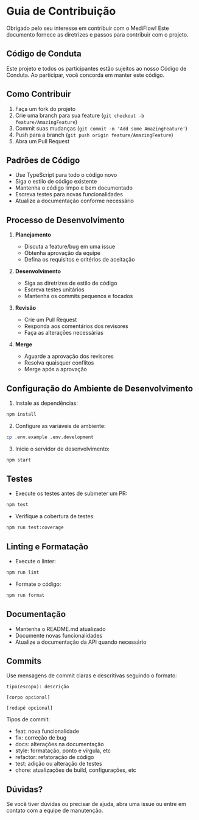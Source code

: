 # Guia de Contribuição

Obrigado pelo seu interesse em contribuir com o MediFlow! Este documento fornece as diretrizes e passos para contribuir com o projeto.

## Código de Conduta

Este projeto e todos os participantes estão sujeitos ao nosso Código de Conduta. Ao participar, você concorda em manter este código.

## Como Contribuir

1. Faça um fork do projeto
2. Crie uma branch para sua feature (`git checkout -b feature/AmazingFeature`)
3. Commit suas mudanças (`git commit -m 'Add some AmazingFeature'`)
4. Push para a branch (`git push origin feature/AmazingFeature`)
5. Abra um Pull Request

## Padrões de Código

- Use TypeScript para todo o código novo
- Siga o estilo de código existente
- Mantenha o código limpo e bem documentado
- Escreva testes para novas funcionalidades
- Atualize a documentação conforme necessário

## Processo de Desenvolvimento

1. **Planejamento**
   - Discuta a feature/bug em uma issue
   - Obtenha aprovação da equipe
   - Defina os requisitos e critérios de aceitação

2. **Desenvolvimento**
   - Siga as diretrizes de estilo de código
   - Escreva testes unitários
   - Mantenha os commits pequenos e focados

3. **Revisão**
   - Crie um Pull Request
   - Responda aos comentários dos revisores
   - Faça as alterações necessárias

4. **Merge**
   - Aguarde a aprovação dos revisores
   - Resolva quaisquer conflitos
   - Merge após a aprovação

## Configuração do Ambiente de Desenvolvimento

1. Instale as dependências:
```bash
npm install
```

2. Configure as variáveis de ambiente:
```bash
cp .env.example .env.development
```

3. Inicie o servidor de desenvolvimento:
```bash
npm start
```

## Testes

- Execute os testes antes de submeter um PR:
```bash
npm test
```

- Verifique a cobertura de testes:
```bash
npm run test:coverage
```

## Linting e Formatação

- Execute o linter:
```bash
npm run lint
```

- Formate o código:
```bash
npm run format
```

## Documentação

- Mantenha o README.md atualizado
- Documente novas funcionalidades
- Atualize a documentação da API quando necessário

## Commits

Use mensagens de commit claras e descritivas seguindo o formato:

```
tipo(escopo): descrição

[corpo opcional]

[rodapé opcional]
```

Tipos de commit:
- feat: nova funcionalidade
- fix: correção de bug
- docs: alterações na documentação
- style: formatação, ponto e vírgula, etc
- refactor: refatoração de código
- test: adição ou alteração de testes
- chore: atualizações de build, configurações, etc

## Dúvidas?

Se você tiver dúvidas ou precisar de ajuda, abra uma issue ou entre em contato com a equipe de manutenção. 